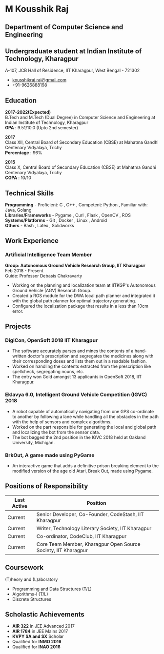 # M Kousshik Raj
## Department of Computer Science and Engineering
## Undergraduate student at Indian Institute of Technology, Kharagpur
A-107, JCB Hall of Residence, IIT Kharagpur, West Bengal - 721302
* kousshikraj.raj@gmail.com
* +91-9626888198

## Education

**2017-2022(Expected)**  
B.Tech and M.Tech (Dual Degree) in Computer Science and Engineering at Indian Institute of Technology, Kharagpur  
**GPA** : 9.51/10.0 (Upto 2nd semester)

**2017**  
Class XII, Central Board of Secondary Education (CBSE) at Mahatma Gandhi Centenary Vidyalaya, Trichy  
**Percentage** : 96%

**2015**  
Class X, Central Board of Secondary Education (CBSE) at Mahatma Gandhi Centenary Vidyalaya, Trichy  
**CGPA** : 10/10

## Technical Skills
**Programming** - Proficient: C , C++ , Competent: Python , Familiar with: Java, Golang  
**Libraries/Frameworks** - Pygame , Curl , Flask , OpenCV , ROS   
**Systems/Platforms** - Git , Docker , Linux , Android  
**Others** - Bash , Latex , Solidworks

## Work Experience

### Artificial Intelligence Team Member
**Group: Autonomous Ground Vehicle Research Group, IIT Kharagpur**  
Feb 2018 - Present   
Guide: Professor Debasis Chakravarty

- Working on the planning and localization team at IITKGP's Autonomous Ground Vehicle (AGV) Research Group.
- Created a ROS module for the DWA local path planner and integrated it with the global path planner for optimal trajectory generating.
- Configured the localization package that results in a less than 10cm error.

## Projects

### DigiCon, OpenSoft 2018 IIT Kharagpur
 - The software accurately parses and mines the contents of a hand-written doctor's prescription and segregates the medicines along with their corresponding doses and lists them out in a readable fashion.
 - Worked on handling the contents extracted from the prescription like spellcheck, segregating nouns, etc.
 - The entry won Gold amongst 13 applicants in OpenSoft 2018, IIT Kharagpur. 
 
### Eklavya 6.0, Intelligent Ground Vehicle Competition (IGVC) 2018
 - A robot capable of automatically navigating from one GPS co-ordinate to another by following a lane while handling all the obstacles in the path with the help of sensors and complex algorithms. 
- Worked on the part responsible for generating the local and global path and localizing the bot from the sensor data.
- The bot bagged the 2nd position in the IGVC 2018 held at Oakland University, Michigan. 
 
### BrkOut, A game made using PyGame
 - An interactive game that adds a definitive prison breaking element to the modified version of the age old Atari, Break Out, made using Pygame.

## Positions of Responsibility

| Last Active | Position |
|---|---|
| Current | Senior Developer, Co-Founder, CodeStash, IIT Kharagpur |
| Current | Writer, Technology Literary Society, IIT Kharagpur |  
| Current | Co-ordinator, CodeClub, IIT Kharagpur |  
| Current | Core Team Member, Kharagpur Open Source Society, IIT Kharagpur |  

## Coursework
(T)heory and (L)aboratory

- Programming and Data Structures (T/L)
- Algorithms-I (T/L)
- Discrete Structures

## Scholastic Achievements

- **AIR 322** in JEE Advanced 2017
- **AIR 1784** in JEE Mains 2017
- **KVPY SA and SX** Scholar
- Qualified for **INMO 2016**
- Qualified for **INAO 2016**

